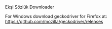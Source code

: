 Ekşi Sözlük Downloader

For Windows download geckodriver for Firefox at:
https://github.com/mozilla/geckodriver/releases